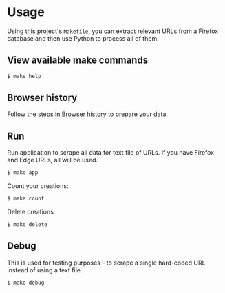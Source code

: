 # Usage

Using this project's `Makefile`, you can extract relevant URLs from a Firefox database and then use Python to process all of them.


## View available make commands

```sh
$ make help
```


## Browser history

Follow the steps in [Browser history](browser-history.md) to prepare your data.


## Run

Run application to scrape all data for text file of URLs. If you have Firefox and Edge URLs, all will be used.

```sh
$ make app
```

Count your creations:

```sh
$ make count
```

Delete creations:

```sh
$ make delete
```


## Debug

This is used for testing purposes - to scrape a single hard-coded URL instead of using a text file.

```sh
$ make debug
```
